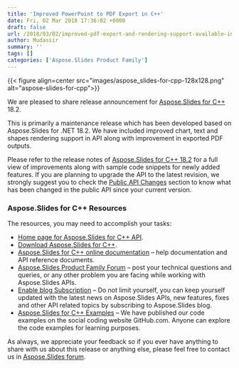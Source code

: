 ```yaml
---
title: 'Improved PowerPoint to PDF Export in C++'
date: Fri, 02 Mar 2018 17:36:02 +0000
draft: false
url: /2018/03/02/improved-pdf-export-and-rendering-support-available-in-aspose.slides/
author: Mudassir
summary: ''
tags: []
categories: ['Aspose.Slides Product Family']
---
```




{{< figure align=center src="images/aspose_slides-for-cpp-128x128.png" alt="aspose-slides-for-cpp">}}


We are pleased to share release announcement for [Aspose.Slides for C++][1] 18.2.

This is primarily a maintenance release which has been developed based on Aspose.Slides for .NET 18.2. We have included improved chart, text and shapes rendering support in API along with improvement in exported PDF outputs.

Please refer to the release notes of [Aspose.Slides for C++ 18.2][2] for a full view of improvements along with sample code snippets for newly added features. If you are planning to upgrade the API to the latest revision, we strongly suggest you to check the [Public API Changes][3] section to know what has been changed in the public API since your current version.

### Aspose.Slides for C++ Resources

The resources, you may need to accomplish your tasks:

*   [Home page for Aspose.Slides for C++ API][4].
*   [Download Aspose.Slides for C++][5].
*   [Aspose.Slides for C++ online documentation][6] – help documentation and API reference documents.
*   [Aspose.Slides Product Family Forum][7] – post your technical questions and queries, or any other problem you are facing while working with Aspose.Slides APIs.
*   [Enable blog Subscription][8] – Do not limit yourself, you can keep yourself updated with the latest news on Aspose.Slides APIs, new features, fixes and other API related topics by subscribing to Aspose.Slides blog.
*   [Aspose.Slides for C++ Examples][9] – We have published our code examples on the social coding website GitHub.com. Anyone can explore the code examples for learning purposes.

As always, we appreciate your feedback so if you ever have anything to share with us about this release or anything else, please feel free to contact us in [Aspose.Slides forum][10].




[1]: https://products.aspose.com/slides/cpp
[2]: https://docs.aspose.com/slides/cpp/aspose-slides-for-cpp-18-2-release-notes/
[3]: https://docs.aspose.com/slides/cpp/aspose-slides-for-cpp-18-2-release-notes/
[4]: https://products.aspose.com/slides/cpp
[5]: https://www.nuget.org/packages/Aspose.Slides.Cpp
[6]: https://docs.aspose.com/slides/cpp/
[7]: https://forum.aspose.com/c/slides
[8]: https://blog.aspose.com/category/aspose-products/aspose-slides-product-family/
[9]: https://github.com/aspose-slides/Aspose.Slides-for-C
[10]: https://forum.aspose.com/c/slides




